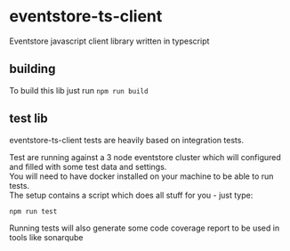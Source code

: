 # eventstore-ts-client

Eventstore javascript client library written in typescript

## building

To build this lib just run `npm run build`

## test lib

eventstore-ts-client tests are heavily based on integration tests.

Test are running against a 3 node eventstore cluster which will configured and filled with some test data and settings.  
You will need to have docker installed on your machine to be able to run tests.  
The setup contains a script which does all stuff for you - just type:

`npm run test`

Running tests will also generate some code coverage report to be used in tools like sonarqube